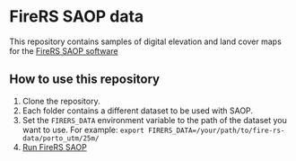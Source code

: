 # FireRS SAOP data

This repository contains samples of digital elevation and land cover maps for the [FireRS SAOP software](https://github.com/laas/fire-rs-saop)

## How to use this repository

1. Clone the repository.
2. Each folder contains a different dataset to be used with SAOP.
3. Set the `FIRERS_DATA` environment variable to the path of the dataset you want to use. For example: `export FIRERS_DATA=/your/path/to/fire-rs-data/porto_utm/25m/`
4. [Run FireRS SAOP](https://github.com/laas/fire-rs-saop)
